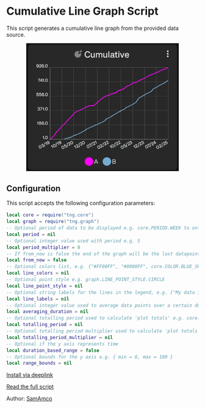 # Cumulative Line Graph Script

This script generates a cumulative line graph from the provided data source.

<div style="text-align: center;">
    <img src="image.jpg" alt="Cumulative Line Graph" style="width: 400px; height: auto;">
</div>

## Configuration

This script accepts the following configuration parameters:

```lua
local core = require("tng.core")
local graph = require("tng.graph")
-- Optional period of data to be displayed e.g. core.PERIOD.WEEK to only show 1 week of data
local period = nil
-- Optional integer value used with period e.g. 5
local period_multiplier = 8
-- If from_now is false the end of the graph will be the last datapoint, otherwise it's the current date/time
local from_now = false
-- Optional colors list, e.g. {"#FF00FF", "#0000FF", core.COLOR.BLUE_SKY}
local line_colors = nil
-- Optional point style e.g. graph.LINE_POINT_STYLE.CIRCLE
local line_point_style = nil
-- Optional string labels for the lines in the legend, e.g. ["My data 1", "My data 2"]
local line_labels = nil
-- Optional integer value used to average data points over a certain duration e.g. core.DURATION.DAY * 30 for a 30 day moving average
local averaging_duration = nil
-- Optional totalling period used to calculate 'plot totals' e.g. core.PERIOD.WEEK
local totalling_period = nil
-- Optional totalling period multiplier used to calculate 'plot totals' e.g. 2
local totalling_period_multiplier = nil
-- Optional if the y axis represents time
local duration_based_range = false
-- Optional bounds for the y axis e.g. { min = 0, max = 100 }
local range_bounds = nil
```

[Install via deeplink](trackandgraph://lua_inject_url?url=https://www.github.com/SamAmco/track-and-graph/tree/master/lua/community/line-graphs/cumulative/script.lua)

[Read the full script](./script.lua)

Author: [SamAmco](https://github.com/SamAmco)
